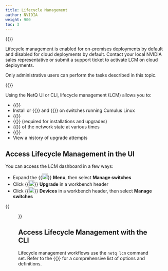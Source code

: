 ```yaml
---
title: Lifecycle Management
author: NVIDIA
weight: 900
toc: 3
---
```

{{<notice info>}}

Lifecycle management is enabled for on-premises deployments by default and disabled for cloud deployments by default. Contact your local NVIDIA sales representative or submit a support ticket to activate LCM on cloud deployments.

Only administrative users can perform the tasks described in this topic.

{{</notice>}}

Using the NetQ UI or CLI, lifecycle management (LCM) allows you to:

- {{<link title="Switch Management" text="Manage switch inventory and roles">}}
- Install or {{<link title="Upgrade NetQ Agent" text="upgrade NetQ (Agents and CLI)">}} and {{<link title="Upgrade Cumulus Linux" text="Cumulus Linux">}} on switches running Cumulus Linux
- {{<link title="NetQ and Network OS Images" text="Manage Cumulus Linux and NetQ images">}}
- {{<link title="Credentials and Profiles" text="Configure switch access credentials and profiles">}} (required for installations and upgrades)
- {{<link title="Network Snapshots" text="Create snapshots">}} of the network state at various times
- {{<link title="Decommission Switches" text="Decommission switches">}}
- View a history of upgrade attempts

## Access Lifecycle Management in the UI

You can access the LCM dashboard in a few ways:

- Expand the {{<img src="https://icons.cumulusnetworks.com/01-Interface-Essential/03-Menu/navigation-menu.svg" width="18" height="18">}} **Menu**, then select **Manage switches**
- Click {{<img src="https://icons.cumulusnetworks.com/05-Internet-Networks-Servers/06-Servers/server-upload.svg" width="18" height="18">}} **Upgrade** in a workbench header
- Click {{<img src="/images/netq/devices.svg" height="18" width="18">}} **Devices** in a workbench header, then select **Manage switches**

{{<figure src="/images/netq/manage-switch-assets-450.png" alt="dashboard displaying switch management tab" width="700">}}

## Access Lifecycle Management with the CLI

Lifecycle management workflows use the `netq lcm` command set. Refer to the {{<link title="lcm" text="command line reference">}} for a comprehensive list of options and definitions.
